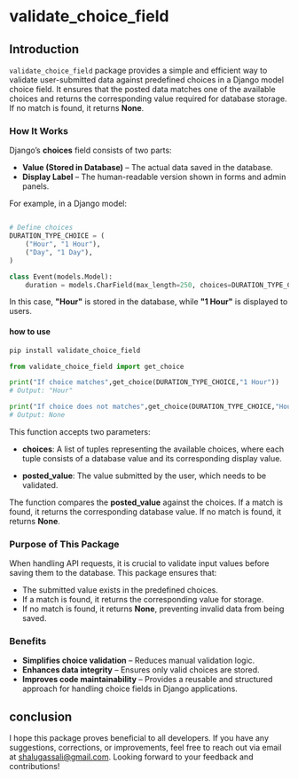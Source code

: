 # validate_choice_field

## Introduction
`validate_choice_field` package provides a simple and efficient way to validate user-submitted data against predefined choices in a Django model choice field. It ensures that the posted data matches one of the available choices and returns the corresponding value required for database storage. If no match is found, it returns **None**.

### How It Works

Django’s **choices** field consists of two parts:

* **Value (Stored in Database)** – The actual data saved in the database.
* **Display Label** – The human-readable version shown in forms and admin panels.

For example, in a Django model:
```python

# Define choices
DURATION_TYPE_CHOICE = ( 
    ("Hour", "1 Hour"), 
    ("Day", "1 Day"),
)

class Event(models.Model):
    duration = models.CharField(max_length=250, choices=DURATION_TYPE_CHOICE)
```
In this case, **"Hour"** is stored in the database, while **"1 Hour"** is displayed to users.

#### how to use

```sh
pip install validate_choice_field
```

```python
from validate_choice_field import get_choice

print("If choice matches",get_choice(DURATION_TYPE_CHOICE,"1 Hour"))
# Output: "Hour"

print("If choice does not matches",get_choice(DURATION_TYPE_CHOICE,"Hour dcd"))
# Output: None

```

This function accepts two parameters:

* **choices**: A list of tuples representing the available choices, where each tuple consists of a database value and its corresponding display value.

* **posted_value**: The value submitted by the user, which needs to be validated.

The function compares the **posted_value** against the choices. If a match is found, it returns the corresponding database value. If no match is found, it returns **None**.

### Purpose of This Package

When handling API requests, it is crucial to validate input values before saving them to the database. This package ensures that:

- The submitted value exists in the predefined choices.
- If a match is found, it returns the corresponding value for storage.
- If no match is found, it returns **None**, preventing invalid data from being saved.

### Benefits

* **Simplifies choice validation** – Reduces manual validation logic.
* **Enhances data integrity** – Ensures only valid choices are stored.
* **Improves code maintainability** – Provides a reusable and structured approach for handling choice fields in Django applications.



## conclusion
I hope this package proves beneficial to all developers. If you have any suggestions, corrections, or improvements, feel free to reach out via email at shalugassali@gmail.com. Looking forward to your feedback and contributions!
